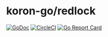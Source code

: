 # koron-go/redlock

[![GoDoc](https://godoc.org/github.com/koron-go/redlock?status.svg)](https://godoc.org/github.com/koron-go/redlock)
[![CircleCI](https://img.shields.io/circleci/project/github/koron-go/redlock/master.svg)](https://circleci.com/gh/koron-go/redlock/tree/master)
[![Go Report Card](https://goreportcard.com/badge/github.com/koron-go/redlock)](https://goreportcard.com/report/github.com/koron-go/redlock)
